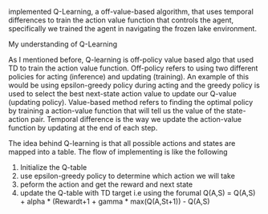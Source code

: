 implemented Q-Learning, a off-value-based algorithm, that uses temporal differences to train the action value function that controls the agent, specifically we trained the agent in navigating the frozen lake environment.




My understanding of Q-Learning

As I mentioned before, Q-learning is off-policy value based algo that used TD to train the action value function. Off-policy refers to using two different policies for acting (inference) and updating (training). An example of this would be using epsilon-greedy policy during acting and the greedy policy is used to select the best next-state action value to update our Q-value (updating policy). Value-based method refers to finding the optimal policy by training a action-value function that will tell us the value of the state-action pair. Temporal difference is the way we update the action-value function by updating at the end of each step. 


The idea behind Q-learning is that all possible actions and states are mapped into a table. The flow of implementing is like the following

1) Initialize the Q-table
2) use epsilon-greedy policy to determine which action we will take
3) peform the action and get the reward and next state
4) update the Q-table with TD target i.e using the forumal Q(A,S)  =  Q(A,S) + alpha * (Rewardt+1  +  gamma * max(Q(A,St+1)) - Q(A,S)


